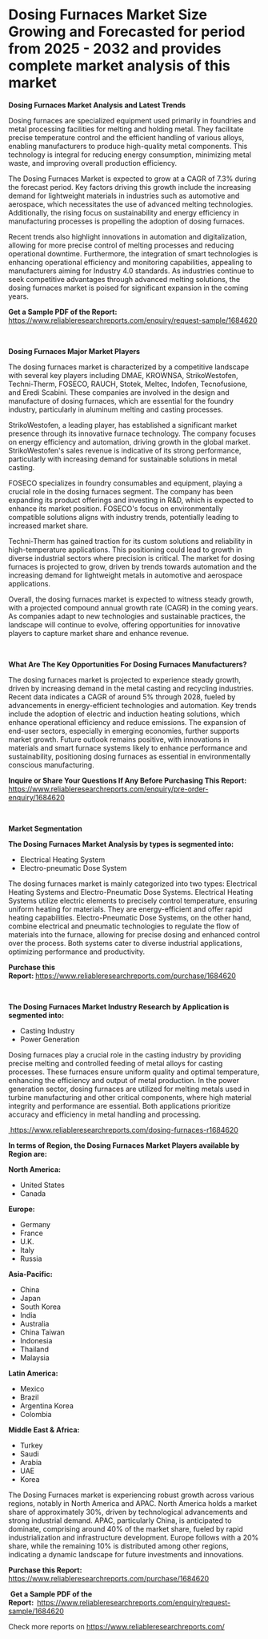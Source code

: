 <p><h1>Dosing Furnaces Market Size Growing and Forecasted for period from 2025 - 2032 and provides complete market analysis of this market</h1></p><p><strong>Dosing Furnaces Market Analysis and Latest Trends</strong></p>
<p><p>Dosing furnaces are specialized equipment used primarily in foundries and metal processing facilities for melting and holding metal. They facilitate precise temperature control and the efficient handling of various alloys, enabling manufacturers to produce high-quality metal components. This technology is integral for reducing energy consumption, minimizing metal waste, and improving overall production efficiency.</p><p>The Dosing Furnaces Market is expected to grow at a CAGR of 7.3% during the forecast period. Key factors driving this growth include the increasing demand for lightweight materials in industries such as automotive and aerospace, which necessitates the use of advanced melting technologies. Additionally, the rising focus on sustainability and energy efficiency in manufacturing processes is propelling the adoption of dosing furnaces. </p><p>Recent trends also highlight innovations in automation and digitalization, allowing for more precise control of melting processes and reducing operational downtime. Furthermore, the integration of smart technologies is enhancing operational efficiency and monitoring capabilities, appealing to manufacturers aiming for Industry 4.0 standards. As industries continue to seek competitive advantages through advanced melting solutions, the dosing furnaces market is poised for significant expansion in the coming years.</p></p>
<p><strong>Get a Sample PDF of the Report:&nbsp;</strong> <a href="https://www.reliableresearchreports.com/enquiry/request-sample/1684620?utm_campaign=2098&utm_medium=2&utm_source=Github&utm_content=ia&utm_term=17022025&utm_id=dosing-furnaces">https://www.reliableresearchreports.com/enquiry/request-sample/1684620</a></p>
<p>&nbsp;</p>
<p><strong>Dosing Furnaces Major Market Players</strong></p>
<p><p>The dosing furnaces market is characterized by a competitive landscape with several key players including DMAE, KROWNSA, StrikoWestofen, Techni-Therm, FOSECO, RAUCH, Stotek, Meltec, Indofen, Tecnofusione, and Eredi Scabini. These companies are involved in the design and manufacture of dosing furnaces, which are essential for the foundry industry, particularly in aluminum melting and casting processes.</p><p>StrikoWestofen, a leading player, has established a significant market presence through its innovative furnace technology. The company focuses on energy efficiency and automation, driving growth in the global market. StrikoWestofen's sales revenue is indicative of its strong performance, particularly with increasing demand for sustainable solutions in metal casting.</p><p>FOSECO specializes in foundry consumables and equipment, playing a crucial role in the dosing furnaces segment. The company has been expanding its product offerings and investing in R&D, which is expected to enhance its market position. FOSECO's focus on environmentally compatible solutions aligns with industry trends, potentially leading to increased market share.</p><p>Techni-Therm has gained traction for its custom solutions and reliability in high-temperature applications. This positioning could lead to growth in diverse industrial sectors where precision is critical. The market for dosing furnaces is projected to grow, driven by trends towards automation and the increasing demand for lightweight metals in automotive and aerospace applications.</p><p>Overall, the dosing furnaces market is expected to witness steady growth, with a projected compound annual growth rate (CAGR) in the coming years. As companies adapt to new technologies and sustainable practices, the landscape will continue to evolve, offering opportunities for innovative players to capture market share and enhance revenue.</p></p>
<p>&nbsp;</p>
<p><strong>What Are The Key Opportunities For Dosing Furnaces Manufacturers?</strong></p>
<p><p>The dosing furnaces market is projected to experience steady growth, driven by increasing demand in the metal casting and recycling industries. Recent data indicates a CAGR of around 5% through 2028, fueled by advancements in energy-efficient technologies and automation. Key trends include the adoption of electric and induction heating solutions, which enhance operational efficiency and reduce emissions. The expansion of end-user sectors, especially in emerging economies, further supports market growth. Future outlook remains positive, with innovations in materials and smart furnace systems likely to enhance performance and sustainability, positioning dosing furnaces as essential in environmentally conscious manufacturing.</p></p>
<p><strong>Inquire or Share Your Questions If Any Before Purchasing This Report:</strong> <a href="https://www.reliableresearchreports.com/enquiry/pre-order-enquiry/1684620?utm_campaign=2098&utm_medium=2&utm_source=Github&utm_content=ia&utm_term=17022025&utm_id=dosing-furnaces">https://www.reliableresearchreports.com/enquiry/pre-order-enquiry/1684620</a></p>
<p>&nbsp;</p>
<p><strong>Market Segmentation</strong></p>
<p><strong>The Dosing Furnaces Market Analysis by types is segmented into:</strong></p>
<p><ul><li>Electrical Heating System</li><li>Electro-pneumatic Dose System</li></ul></p>
<p><p>The dosing furnaces market is mainly categorized into two types: Electrical Heating Systems and Electro-Pneumatic Dose Systems. Electrical Heating Systems utilize electric elements to precisely control temperature, ensuring uniform heating for materials. They are energy-efficient and offer rapid heating capabilities. Electro-Pneumatic Dose Systems, on the other hand, combine electrical and pneumatic technologies to regulate the flow of materials into the furnace, allowing for precise dosing and enhanced control over the process. Both systems cater to diverse industrial applications, optimizing performance and productivity.</p></p>
<p><strong>Purchase this Report:&nbsp;</strong><a href="https://www.reliableresearchreports.com/purchase/1684620?utm_campaign=2098&utm_medium=2&utm_source=Github&utm_content=ia&utm_term=17022025&utm_id=dosing-furnaces">https://www.reliableresearchreports.com/purchase/1684620</a></p>
<p>&nbsp;</p>
<p><strong>The Dosing Furnaces Market Industry Research by Application is segmented into:</strong></p>
<p><ul><li>Casting Industry</li><li>Power Generation</li></ul></p>
<p><p>Dosing furnaces play a crucial role in the casting industry by providing precise melting and controlled feeding of metal alloys for casting processes. These furnaces ensure uniform quality and optimal temperature, enhancing the efficiency and output of metal production. In the power generation sector, dosing furnaces are utilized for melting metals used in turbine manufacturing and other critical components, where high material integrity and performance are essential. Both applications prioritize accuracy and efficiency in metal handling and processing.</p></p>
<p><a href="https://www.reliableresearchreports.com/dosing-furnaces-r1684620?utm_campaign=2098&utm_medium=2&utm_source=Github&utm_content=ia&utm_term=17022025&utm_id=dosing-furnaces">&nbsp;https://www.reliableresearchreports.com/dosing-furnaces-r1684620</a></p>
<p><strong>In terms of Region, the Dosing Furnaces Market Players available by Region are:</strong></p>
<p>
    <p> <strong> North America: </strong>
        <ul>
            <li>United States</li>
            <li>Canada</li>
        </ul>
        </p> 
    <p> <strong> Europe: </strong>
        <ul>
            <li>Germany</li>
            <li>France</li>
            <li>U.K.</li>
            <li>Italy</li>
            <li>Russia</li>
        </ul>
        </p> 
    <p> <strong> Asia-Pacific: </strong>
        <ul>
            <li>China</li>
            <li>Japan</li>
            <li>South Korea</li>
            <li>India</li>
            <li>Australia</li>
            <li>China Taiwan</li>
            <li>Indonesia</li>
            <li>Thailand</li>
            <li>Malaysia</li>
        </ul>
        </p> 
    <p> <strong> Latin America: </strong>
        <ul>
            <li>Mexico</li>
            <li>Brazil</li>
            <li>Argentina Korea</li>
            <li>Colombia</li>
        </ul>
        </p> 
    <p> <strong> Middle East & Africa: </strong>
        <ul>
            <li>Turkey</li>
            <li>Saudi</li>
            <li>Arabia</li>
            <li>UAE</li>
            <li>Korea</li>
        </ul>
    </p>
    </p>
<p><p>The Dosing Furnaces market is experiencing robust growth across various regions, notably in North America and APAC. North America holds a market share of approximately 30%, driven by technological advancements and strong industrial demand. APAC, particularly China, is anticipated to dominate, comprising around 40% of the market share, fueled by rapid industrialization and infrastructure development. Europe follows with a 20% share, while the remaining 10% is distributed among other regions, indicating a dynamic landscape for future investments and innovations.</p></p>
<p><strong>Purchase this Report: </strong><a href="https://www.reliableresearchreports.com/purchase/1684620?utm_campaign=2098&utm_medium=2&utm_source=Github&utm_content=ia&utm_term=17022025&utm_id=dosing-furnaces">https://www.reliableresearchreports.com/purchase/1684620</a></p>
<p>&nbsp;<strong>Get a Sample PDF of the Report:&nbsp;&nbsp;</strong><a href="https://www.reliableresearchreports.com/enquiry/request-sample/1684620?utm_campaign=2098&utm_medium=2&utm_source=Github&utm_content=ia&utm_term=17022025&utm_id=dosing-furnaces">https://www.reliableresearchreports.com/enquiry/request-sample/1684620</a></p>
<p><strong></strong></p>
<p>Check more reports on <a href="https://www.reliableresearchreports.com/?utm_campaign=2098&utm_medium=2&utm_source=Github&utm_content=ia&utm_term=17022025&utm_id=dosing-furnaces">https://www.reliableresearchreports.com/</a></p>